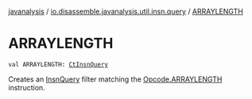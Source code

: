 [javanalysis](../index.md) / [io.disassemble.javanalysis.util.insn.query](index.md) / [ARRAYLENGTH](./-a-r-r-a-y-l-e-n-g-t-h.md)

# ARRAYLENGTH

`val ARRAYLENGTH: `[`CtInsnQuery`](-ct-insn-query/index.md)

Creates an [InsnQuery](-insn-query/index.md) filter matching the [Opcode.ARRAYLENGTH](#) instruction.

